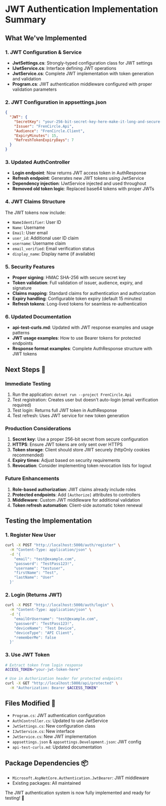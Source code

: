 # JWT Authentication Implementation Summary

## What We've Implemented 

### 1. JWT Configuration & Service
- **JwtSettings.cs**: Strongly-typed configuration class for JWT settings
- **IJwtService.cs**: Interface defining JWT operations
- **JwtService.cs**: Complete JWT implementation with token generation and validation
- **Program.cs**: JWT authentication middleware configured with proper validation parameters

### 2. JWT Configuration in appsettings.json
```json
{
  "JWT": {
    "SecretKey": "your-256-bit-secret-key-here-make-it-long-and-secure-for-production",
    "Issuer": "FrenCircle.Api",
    "Audience": "FrenCircle.Client", 
    "ExpiryMinutes": 15,
    "RefreshTokenExpiryDays": 7
  }
}
```

### 3. Updated AuthController
- **Login endpoint**: Now returns JWT access token in AuthResponse
- **Refresh endpoint**: Generates new JWT tokens using JwtService
- **Dependency injection**: IJwtService injected and used throughout
- **Removed old token logic**: Replaced base64 tokens with proper JWTs

### 4. JWT Claims Structure
The JWT tokens now include:
- `NameIdentifier`: User ID
- `Name`: Username
- `Email`: User email
- `user_id`: Additional user ID claim
- `username`: Username claim
- `email_verified`: Email verification status
- `display_name`: Display name (if available)

### 5. Security Features
- **Proper signing**: HMAC SHA-256 with secure secret key
- **Token validation**: Full validation of issuer, audience, expiry, and signature
- **Claims mapping**: Standard claims for authentication and authorization
- **Expiry handling**: Configurable token expiry (default 15 minutes)
- **Refresh tokens**: Long-lived tokens for seamless re-authentication

### 6. Updated Documentation
- **api-test-curls.md**: Updated with JWT response examples and usage patterns
- **JWT usage examples**: How to use Bearer tokens for protected endpoints
- **Response format examples**: Complete AuthResponse structure with JWT tokens

## Next Steps 🚀

### Immediate Testing
1. Run the application: `dotnet run --project FrenCircle.Api`
2. Test registration: Creates user but doesn't auto-login (email verification required)
3. Test login: Returns full JWT token in AuthResponse
4. Test refresh: Uses JWT service for new token generation

### Production Considerations
1. **Secret key**: Use a proper 256-bit secret from secure configuration
2. **HTTPS**: Ensure JWT tokens are only sent over HTTPS
3. **Token storage**: Client should store JWT securely (httpOnly cookies recommended)
4. **Expiry times**: Adjust based on security requirements
5. **Revocation**: Consider implementing token revocation lists for logout

### Future Enhancements
1. **Role-based authorization**: JWT claims already include roles
2. **Protected endpoints**: Add `[Authorize]` attributes to controllers
3. **Middleware**: Custom JWT middleware for additional validation
4. **Token refresh automation**: Client-side automatic token renewal

## Testing the Implementation

### 1. Register New User
```bash
curl -X POST "http://localhost:5000/auth/register" \
  -H "Content-Type: application/json" \
  -d '{
    "email": "test@example.com",
    "password": "TestPass123!",
    "username": "testuser",
    "firstName": "Test",
    "lastName": "User"
  }'
```

### 2. Login (Returns JWT)
```bash
curl -X POST "http://localhost:5000/auth/login" \
  -H "Content-Type: application/json" \
  -d '{
    "emailOrUsername": "test@example.com",
    "password": "TestPass123!",
    "deviceName": "Test Device",
    "deviceType": "API Client",
    "rememberMe": false
  }'
```

### 3. Use JWT Token
```bash
# Extract token from login response
ACCESS_TOKEN="your-jwt-token-here"

# Use in Authorization header for protected endpoints
curl -X GET "http://localhost:5000/api/protected" \
  -H "Authorization: Bearer $ACCESS_TOKEN"
```

## Files Modified 📁
- `Program.cs`: JWT authentication configuration
- `AuthController.cs`: Updated to use JwtService
- `JwtSettings.cs`: New configuration class
- `IJwtService.cs`: New interface
- `JwtService.cs`: New JWT implementation
- `appsettings.json` & `appsettings.Development.json`: JWT config
- `api-test-curls.md`: Updated documentation

## Package Dependencies 📦
- `Microsoft.AspNetCore.Authentication.JwtBearer`: JWT middleware
- Existing packages: All maintained

The JWT authentication system is now fully implemented and ready for testing! 🎉